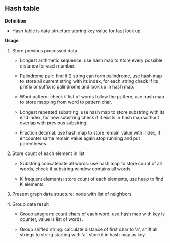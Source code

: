 ## Hash table

**Definition**
- Hash table is data structure storing key value for fast look up.

**Usage**

1. Store previous processed data
    - Longest arithmetic sequence: use hash map to store every possible distance
    for each number.

    - Palindrome pair: find if 2 string can form palindrome, use hash map to store
    all current string with its index, for each string check if its prefix or
    suffix is palindrome and look up in hash map.

    - Word pattern: check if list of words follow the pattern, use hash map to store
    mapping from word to pattern char.

    - Longest repeated substring: use hash map to store substring with its end index,
    for new substring check if it exists in hash map without overlap with previous
    substring.

    - Fraction decimal: use hash map to store remain value with index, if encounter
    same remain value again stop running and put parentheses.

2. Store count of each element in list
    - Substring concatenate all words: use hash map to store count of all words,
    check if substring window contains all words.

    - K frequent elements: store count of each elements, use heap to find K elements.

3. Present graph data structure: node with list of neighbors

4. Group data result
    - Group anagram: count chars of each word, use hash map with key is counter,
    value is list of words.

    - Group shifted string: calculate distance of first char to 'a', shift all
    strings to string starting with 'a', store it in hash map as key.
